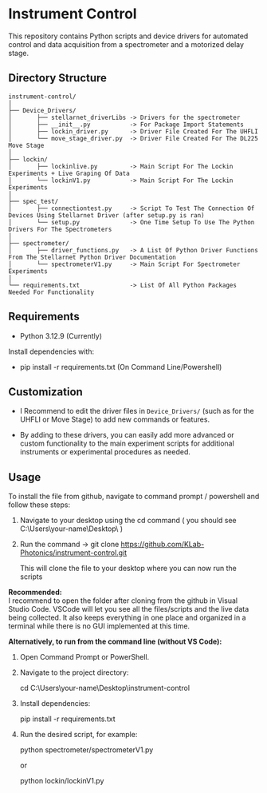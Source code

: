 # Instrument Control

This repository contains Python scripts and device drivers for automated control and data acquisition from a spectrometer and a motorized delay stage.

## Directory Structure

    instrument-control/
    │
    ├── Device_Drivers/
    │       ├── stellarnet_driverLibs -> Drivers for the spectrometer
    │       ├── __init__.py           -> For Package Import Statements
    │       ├── lockin_driver.py      -> Driver File Created For The UHFLI
    │       └── move_stage_driver.py  -> Driver File Created For The DL225 Move Stage
    │
    ├── lockin/
    │       ├── lockinlive.py         -> Main Script For The Lockin Experiments + Live Graping Of Data
    │       └── lockinV1.py           -> Main Script For The Lockin Experiments
    │
    ├── spec_test/
    │       ├── connectiontest.py     -> Script To Test The Connection Of Devices Using Stellarnet Driver (after setup.py is ran)
    │       └── setup.py              -> One Time Setup To Use The Python Drivers For The Spectrometers
    │
    ├── spectrometer/
    │       ├── driver_functions.py   -> A List Of Python Driver Functions From The Stellarnet Python Driver Documentation
    │       └── spectrometerV1.py     -> Main Script For Spectrometer Experiments
    │
    └── requirements.txt              -> List Of All Python Packages Needed For Functionality


## Requirements

- Python 3.12.9 (Currently)

Install dependencies with:

- pip install -r requirements.txt (On Command Line/Powershell)

## Customization

- I Recommend to edit the driver files in `Device_Drivers/` (such as for the UHFLI or Move Stage) to add new commands or features.

- By adding to these drivers, you can easily add more advanced or custom functionality to the main experiment scripts for additional instruments or experimental procedures as needed.

## Usage

To install the file from github, navigate to command prompt / powershell and follow these steps:

1. Navigate to your desktop using the cd command  ( you should see C:\Users\your-name\Desktop\ )

2. Run the command -> git clone https://github.com/KLab-Photonics/instrument-control.git
    
    This will clone the file to your desktop where you can now run the scripts

**Recommended:**  
I recommend to open the folder after cloning from the github in Visual Studio Code.
VSCode will let you see all the files/scripts and the live data being collected.
It also keeps everything in one place and organized in a terminal while there is no GUI implemented at this time.

**Alternatively, to run from the command line (without VS Code):**

1. Open Command Prompt or PowerShell.


2. Navigate to the project directory:
   
   cd C:\Users\your-name\Desktop\instrument-control
   

3. Install dependencies:
   
   pip install -r requirements.txt
   

4. Run the desired script, for example:
   
   python spectrometer/spectrometerV1.py
   
   or
   
   python lockin/lockinV1.py
   

